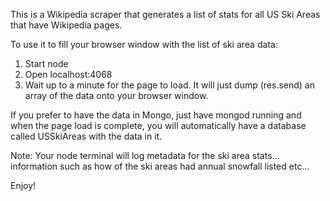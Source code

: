 This is a Wikipedia scraper that generates a list of stats for all US Ski Areas that have Wikipedia pages.  

To use it to fill your browser window with the list of ski area data:

1. Start node
2. Open localhost:4068
3. Wait up to a minute for the page to load.  It will just dump (res.send) an array of the data onto your browser window.

If you prefer to have the data in Mongo, just have mongod running and when the page load is complete, you will automatically have a database called USSkiAreas with the data in it.

Note: Your node terminal will log metadata for the ski area stats... information such as how of the ski areas had annual snowfall listed etc...

Enjoy!